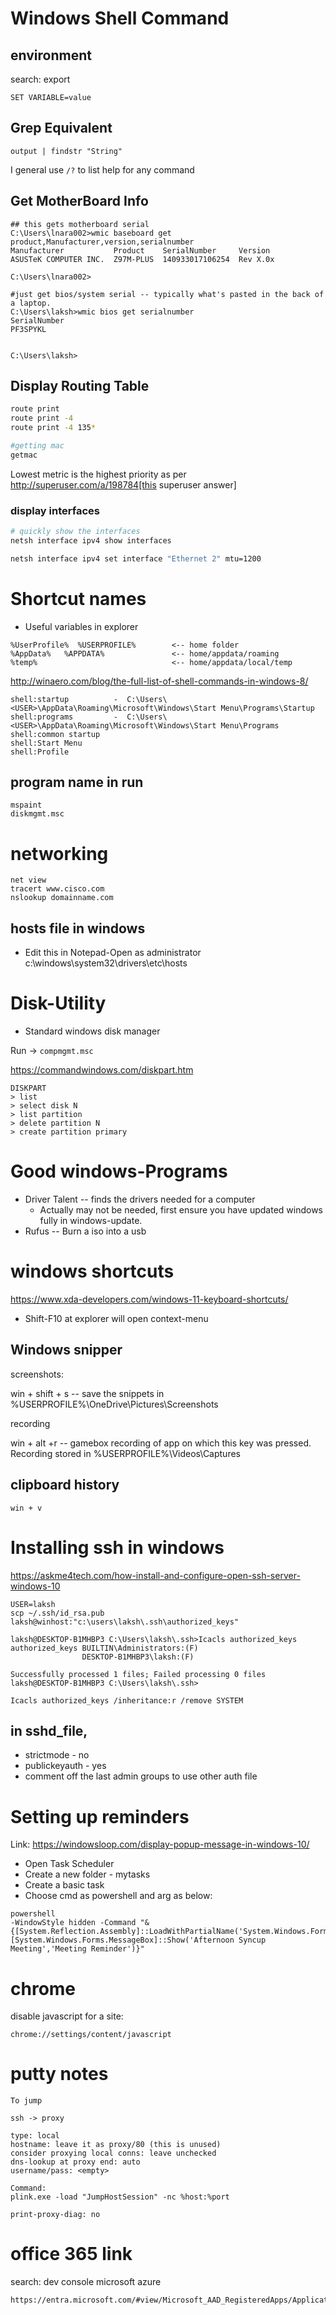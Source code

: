# Windows Shell Command

## environment

search: export

```
SET VARIABLE=value
```

## Grep Equivalent

```
output | findstr "String"
```

I general use `/?` to list help for any command

## Get MotherBoard Info

```
## this gets motherboard serial
C:\Users\lnara002>wmic baseboard get product,Manufacturer,version,serialnumber
Manufacturer           Product    SerialNumber     Version
ASUSTeK COMPUTER INC.  Z97M-PLUS  140933017106254  Rev X.0x

C:\Users\lnara002>

#just get bios/system serial -- typically what's pasted in the back of a laptop.
C:\Users\laksh>wmic bios get serialnumber
SerialNumber
PF3SPYKL


C:\Users\laksh>
```

## Display Routing Table

```sh
route print
route print -4
route print -4 135*

#getting mac
getmac
```

Lowest metric is the highest priority as per http://superuser.com/a/198784[this
superuser answer]

### display interfaces

```sh
# quickly show the interfaces
netsh interface ipv4 show interfaces

netsh interface ipv4 set interface "Ethernet 2" mtu=1200

```


# Shortcut names

* Useful variables in explorer

```
%UserProfile%  %USERPROFILE%        <-- home folder
%AppData%   %APPDATA%               <-- home/appdata/roaming
%temp%                              <-- home/appdata/local/temp
```

http://winaero.com/blog/the-full-list-of-shell-commands-in-windows-8/

```
shell:startup          -  C:\Users\<USER>\AppData\Roaming\Microsoft\Windows\Start Menu\Programs\Startup
shell:programs         -  C:\Users\<USER>\AppData\Roaming\Microsoft\Windows\Start Menu\Programs
shell:common startup
shell:Start Menu
shell:Profile
```

## program name in run

```
mspaint
diskmgmt.msc

```


# networking

```
net view
tracert www.cisco.com
nslookup domainname.com
```

## hosts file in windows

* Edit this in Notepad-Open as administrator
c:\windows\system32\drivers\etc\hosts

# Disk-Utility

* Standard windows disk manager

Run -> `compmgmt.msc`

https://commandwindows.com/diskpart.htm

```
DISKPART
> list
> select disk N
> list partition
> delete partition N
> create partition primary
```


# Good windows-Programs

* Driver Talent -- finds the drivers needed for a computer
    * Actually may not be needed, first ensure you have updated windows fully in windows-update.
* Rufus -- Burn a iso into a usb


# windows shortcuts

https://www.xda-developers.com/windows-11-keyboard-shortcuts/

* Shift-F10 at explorer will open context-menu

## Windows snipper

screenshots:

win + shift + s  -- save the snippets in %USERPROFILE%\OneDrive\Pictures\Screenshots

recording

win + alt +r -- gamebox recording of app on which this key was pressed.
Recording stored in %USERPROFILE%\Videos\Captures

## clipboard history

```
win + v
```



# Installing ssh in windows

https://askme4tech.com/how-install-and-configure-open-ssh-server-windows-10

```
USER=laksh
scp ~/.ssh/id_rsa.pub laksh@winhost:"c:\users\laksh\.ssh\authorized_keys"

laksh@DESKTOP-B1MHBP3 C:\Users\laksh\.ssh>Icacls authorized_keys
authorized_keys BUILTIN\Administrators:(F)
                DESKTOP-B1MHBP3\laksh:(F)

Successfully processed 1 files; Failed processing 0 files
laksh@DESKTOP-B1MHBP3 C:\Users\laksh\.ssh>

Icacls authorized_keys /inheritance:r /remove SYSTEM
```

## in sshd_file,

* strictmode - no
* publickeyauth - yes
* comment off the last admin groups to use other auth file

# Setting up reminders

Link: https://windowsloop.com/display-popup-message-in-windows-10/

* Open Task Scheduler
* Create a new folder - mytasks
* Create a basic task
* Choose cmd as powershell and arg as below:
```
powershell
-WindowStyle hidden -Command "& {[System.Reflection.Assembly]::LoadWithPartialName('System.Windows.Forms'); [System.Windows.Forms.MessageBox]::Show('Afternoon Syncup Meeting','Meeting Reminder')}"
```

# chrome

disable javascript for a site:

```
chrome://settings/content/javascript
```



# putty notes

```
To jump

ssh -> proxy

type: local
hostname: leave it as proxy/80 (this is unused)
consider proxying local conns: leave unchecked
dns-lookup at proxy end: auto
username/pass: <empty>

Command:
plink.exe -load "JumpHostSession" -nc %host:%port

print-proxy-diag: no
```


# office 365 link

search: dev console microsoft azure

```
https://entra.microsoft.com/#view/Microsoft_AAD_RegisteredApps/ApplicationsListBlade
```

